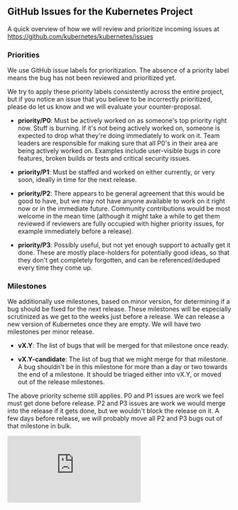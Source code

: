<!-- BEGIN MUNGE: UNVERSIONED_WARNING -->


<!-- END MUNGE: UNVERSIONED_WARNING -->

## GitHub Issues for the Kubernetes Project

A quick overview of how we will review and prioritize incoming issues at
https://github.com/kubernetes/kubernetes/issues

### Priorities

We use GitHub issue labels for prioritization. The absence of a priority label
means the bug has not been reviewed and prioritized yet.

We try to apply these priority labels consistently across the entire project,
but if you notice an issue that you believe to be incorrectly prioritized,
please do let us know and we will evaluate your counter-proposal.

- **priority/P0**: Must be actively worked on as someone's top priority right
now. Stuff is burning. If it's not being actively worked on, someone is expected
to drop what they're doing immediately to work on it. Team leaders are
responsible for making sure that all P0's in their area are being actively
worked on. Examples include user-visible bugs in core features, broken builds or
tests and critical security issues.

- **priority/P1**: Must be staffed and worked on either currently, or very soon,
ideally in time for the next release.

- **priority/P2**: There appears to be general agreement that this would be good
to have, but we may not have anyone available to work on it right now or in the
immediate future. Community contributions would be most welcome in the mean time
(although it might take a while to get them reviewed if reviewers are fully
occupied with higher priority issues, for example immediately before a release).

- **priority/P3**: Possibly useful, but not yet enough support to actually get
it done. These are mostly place-holders for potentially good ideas, so that they
don't get completely forgotten, and can be referenced/deduped every time they
come up.

### Milestones

We additionally use milestones, based on minor version, for determining if a bug
should be fixed for the next release. These milestones will be especially
scrutinized as we get to the weeks just before a release. We can release a new
version of Kubernetes once they are empty. We will have two milestones per minor
release.

- **vX.Y**: The list of bugs that will be merged for that milestone once ready.

- **vX.Y-candidate**: The list of bug that we might merge for that milestone. A
bug shouldn't be in this milestone for more than a day or two towards the end of
a milestone. It should be triaged either into vX.Y, or moved out of the release
milestones.

The above priority scheme still applies. P0 and P1 issues are work we feel must
get done before release.  P2 and P3 issues are work we would merge into the
release if it gets done, but we wouldn't block the release on it. A few days
before release, we will probably move all P2 and P3 bugs out of that milestone
in bulk.



<!-- BEGIN MUNGE: IS_VERSIONED -->
<!-- TAG IS_VERSIONED -->
<!-- END MUNGE: IS_VERSIONED -->


<!-- BEGIN MUNGE: GENERATED_ANALYTICS -->
[![Analytics](https://kubernetes-site.appspot.com/UA-36037335-10/GitHub/docs/devel/issues.md?pixel)]()
<!-- END MUNGE: GENERATED_ANALYTICS -->
